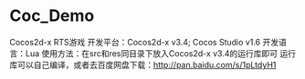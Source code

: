 # Coc_Demo
Cocos2d-x RTS游戏
开发平台：Cocos2d-x v3.4; Cocos Studio v1.6
开发语言：Lua
使用方法：在src和res同目录下放入Cocos2d-x v3.4的运行库即可
运行库可以自己编译，或者去百度网盘下载：http://pan.baidu.com/s/1pLtdyH1